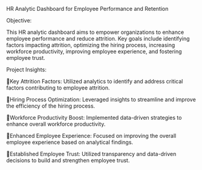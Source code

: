 HR Analytic Dashboard for Employee Performance and Retention

Objective:

This HR analytic dashboard aims to empower organizations to enhance employee performance and reduce attrition. Key goals include identifying factors impacting attrition, optimizing the hiring process, increasing workforce productivity, improving employee experience, and fostering employee trust.

Project Insights:

Key Attrition Factors:
Utilized analytics to identify and address critical factors contributing to employee attrition.

Hiring Process Optimization:
Leveraged insights to streamline and improve the efficiency of the hiring process.

Workforce Productivity Boost:
Implemented data-driven strategies to enhance overall workforce productivity.

Enhanced Employee Experience:
Focused on improving the overall employee experience based on analytical findings.

Established Employee Trust:
Utilized transparency and data-driven decisions to build and strengthen employee trust.
